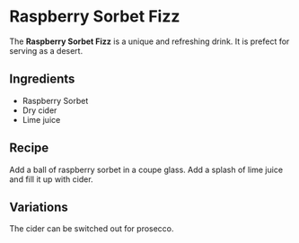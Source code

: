 # Raspberry Sorbet Fizz

The **Raspberry Sorbet Fizz** is a unique and refreshing drink. It is prefect
for serving as a desert.

## Ingredients

- Raspberry Sorbet
- Dry cider
- Lime juice

## Recipe

Add a ball of raspberry sorbet in a coupe glass. Add a splash of lime juice and
fill it up with cider.

## Variations

The cider can be switched out for prosecco.
